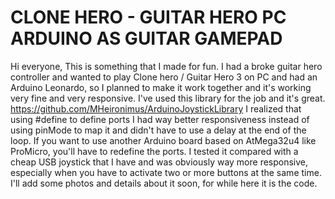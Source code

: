 # CLONE HERO - GUITAR HERO PC ARDUINO AS GUITAR GAMEPAD
Hi everyone, 
This is something that I made for fun. 
I had a broke guitar hero controller and wanted to play Clone hero  / Guitar Hero 3 on PC and had an Arduino Leonardo, so I planned to make it work together and it's working very fine and very responsive.
I've used this library for the job and it's great. https://github.com/MHeironimus/ArduinoJoystickLibrary
I realized that using #define to define ports I had way better responsiveness instead of using pinMode to map it and didn't have to use a delay at the end of the loop. 
If you want to use another Arduino board based on AtMega32u4  like ProMicro, you'll have to redefine the ports.
I tested it compared with a cheap USB joystick that I have and was obviously way more responsive, especially when you have to activate two or more buttons at the same time.
I'll add some photos and details about it soon, for while here it is the code. 


